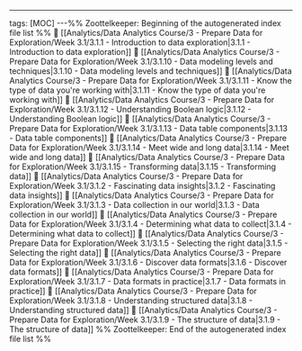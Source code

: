 ---
tags: [MOC]
---%% Zoottelkeeper: Beginning of the autogenerated index file list  %%
📄 [[Analytics/Data Analytics Course/3 - Prepare Data for Exploration/Week 3.1/3.1.1 - Introduction to data exploration|3.1.1 - Introduction to data exploration]]
📄 [[Analytics/Data Analytics Course/3 - Prepare Data for Exploration/Week 3.1/3.1.10 - Data modeling levels and techniques|3.1.10 - Data modeling levels and techniques]]
📄 [[Analytics/Data Analytics Course/3 - Prepare Data for Exploration/Week 3.1/3.1.11 - Know the type of data you're working with|3.1.11 - Know the type of data you're working with]]
📄 [[Analytics/Data Analytics Course/3 - Prepare Data for Exploration/Week 3.1/3.1.12 - Understanding Boolean logic|3.1.12 - Understanding Boolean logic]]
📄 [[Analytics/Data Analytics Course/3 - Prepare Data for Exploration/Week 3.1/3.1.13 - Data table components|3.1.13 - Data table components]]
📄 [[Analytics/Data Analytics Course/3 - Prepare Data for Exploration/Week 3.1/3.1.14 - Meet wide and long data|3.1.14 - Meet wide and long data]]
📄 [[Analytics/Data Analytics Course/3 - Prepare Data for Exploration/Week 3.1/3.1.15 - Transforming data|3.1.15 - Transforming data]]
📄 [[Analytics/Data Analytics Course/3 - Prepare Data for Exploration/Week 3.1/3.1.2 - Fascinating data insights|3.1.2 - Fascinating data insights]]
📄 [[Analytics/Data Analytics Course/3 - Prepare Data for Exploration/Week 3.1/3.1.3 - Data collection in our world|3.1.3 - Data collection in our world]]
📄 [[Analytics/Data Analytics Course/3 - Prepare Data for Exploration/Week 3.1/3.1.4 - Determining what data to collect|3.1.4 - Determining what data to collect]]
📄 [[Analytics/Data Analytics Course/3 - Prepare Data for Exploration/Week 3.1/3.1.5 - Selecting the right data|3.1.5 - Selecting the right data]]
📄 [[Analytics/Data Analytics Course/3 - Prepare Data for Exploration/Week 3.1/3.1.6 - Discover data formats|3.1.6 - Discover data formats]]
📄 [[Analytics/Data Analytics Course/3 - Prepare Data for Exploration/Week 3.1/3.1.7 - Data formats in practice|3.1.7 - Data formats in practice]]
📄 [[Analytics/Data Analytics Course/3 - Prepare Data for Exploration/Week 3.1/3.1.8 - Understanding structured data|3.1.8 - Understanding structured data]]
📄 [[Analytics/Data Analytics Course/3 - Prepare Data for Exploration/Week 3.1/3.1.9 - The structure of data|3.1.9 - The structure of data]]
%% Zoottelkeeper: End of the autogenerated index file list  %%

